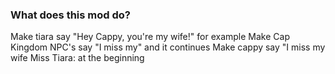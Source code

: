 ### What does this mod do?
Make tiara say "Hey Cappy, you're my wife!" for example
Make Cap Kingdom NPC's say "I miss my" and it continues
Make cappy say "I miss my wife Miss Tiara: at the beginning
